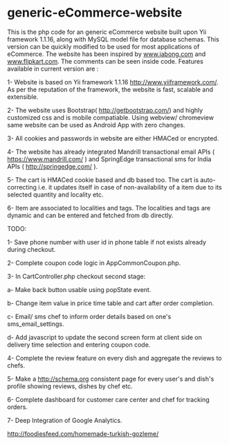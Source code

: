 # generic-eCommerce-website
This is the php code for an generic eCommerce website built upon Yii framework 1.1.16, along with MySQL model file for database schemas. This version can be quickly modified to be used for most applications of eCommerce. The website has been inspired by www.jabong.com and www.flipkart.com. The comments can be seen inside code. Features available in current version are :

1- Website is based on Yii framework 1.1.16 http://www.yiiframework.com/. As per the reputation of the framework, the website is fast, scalable and extensible.

2- The website uses Bootstrap( http://getbootstrap.com/)  and highly customized css and is mobile compatiable. Using webview/ chromeview same website can be used as Android App with zero changes.

3- All cookies and passwords in website are either HMACed or encrypted.

4- The website has already integrated Mandrill transactional email APIs ( https://www.mandrill.com/ ) and SpringEdge transactional sms for India APIs ( http://springedge.com/ ).

5- The cart is HMACed cookie based and db based too. The cart is auto-correcting i.e. it updates itself in case of non-availability of a item due to its selected quantity and locality etc.

6- Item are associated to localities and tags. The localities and tags are dynamic and can be entered and fetched from db directly.

TODO:

1- Save phone number with user id in phone table if not exists already during checkout.

2- Complete coupon code logic in AppCommonCoupon.php.

3- In CartController.php checkout second stage:

a- Make back button usable using popState event.

b- Change item value in price time table and cart after order completion.

c- Email/ sms chef to inform order details based on one's sms_email_settings.

d- Add javascript to update the second screen form at client side on delivery time selection and entering coupon code.

4- Complete the review feature on every dish and aggregate the reviews to chefs.

5- Make a http://schema.org consistent page for every user's and dish's profile showing reviews, dishes by chef etc.

6- Complete dashboard for customer care center and chef for tracking orders.

7- Deep Integration of Google Analytics.

http://foodiesfeed.com/homemade-turkish-gozleme/
